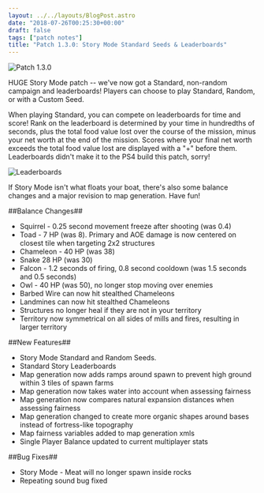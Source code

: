 ```yaml
---
layout: ../../layouts/BlogPost.astro
date: "2018-07-26T00:25:30+00:00"
draft: false
tags: ["patch notes"]
title: "Patch 1.3.0: Story Mode Standard Seeds & Leaderboards"
---
```


![Patch 1.3.0](https://i.imgur.com/2oeL6CW.jpg)

HUGE Story Mode patch -- we've now got a Standard, non-random campaign and leaderboards! Players can choose to play Standard, Random, or with a Custom Seed.

When playing Standard, you can compete on leaderboards for time and score! Rank on the leaderboard is determined by your time in hundredths of seconds, plus the total food value lost over the course of the mission, minus your net worth at the end of the mission. Scores where your final net worth exceeds the total food value lost are displayed with a "+" before them. Leaderboards didn't make it to the PS4 build this patch, sorry!

![Leaderboards](https://i.imgur.com/xbp7x13.png)

If Story Mode isn't what floats your boat, there's also some balance changes and a major revision to map generation. Have fun!

##Balance Changes##

- Squirrel - 0.25 second movement freeze after shooting (was 0.4)
- Toad - 7 HP (was 8). Primary and AOE damage is now centered on closest tile when targeting 2x2 structures
- Chameleon - 40 HP (was 38)
- Snake 28 HP (was 30)
- Falcon - 1.2 seconds of firing, 0.8 second cooldown (was 1.5 seconds and 0.5 seconds)
- Owl - 40 HP (was 50), no longer stop moving over enemies
- Barbed Wire can now hit stealthed Chameleons
- Landmines can now hit stealthed Chameleons
- Structures no longer heal if they are not in your territory
- Territory now symmetrical on all sides of mills and fires, resulting in larger territory

##New Features##

- Story Mode Standard and Random Seeds.
- Standard Story Leaderboards
- Map generation now adds ramps around spawn to prevent high ground within 3 tiles of spawn farms
- Map generation now takes water into account when assessing fairness
- Map generation now compares natural expansion distances when assessing fairness
- Map generation changed to create more organic shapes around bases instead of fortress-like topography
- Map fairness variables added to map generation xmls
- Single Player Balance updated to current multiplayer stats

##Bug Fixes##

- Story Mode - Meat will no longer spawn inside rocks
- Repeating sound bug fixed
